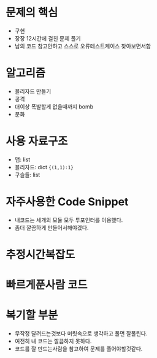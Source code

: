 # 문제의 핵심
- 구현
- 장장 12시간에 걸친 문제 풀기
- 남의 코드 참고안하고 스스로 오류테스트케이스 찾아보면서함
# 알고리즘
- 블리자드 만들기
- 공격
- 더이상 폭발할게 없을때까지 bomb
- 분화
# 사용 자료구조
- 맵: list
- 블리자드: dict
    ```{(1,1):1}```
- 구슬들: list
# 자주사용한 Code Snippet
- 내코드는 세개의 모듈 모두 투포인터를 이용했다.
- 좀더 깔끔하게 만들어서해야겠다.
# 추정시간복잡도
# 빠르게푼사람 코드
# 복기할 부분
- 무작정 달려드는것보다 머릿속으로 생각하고 풀면 잘풀린다.
- 여전히 내 코드는 깔끔하지 못하다. 
- 코드를 잘 만드는사람을 참고하여 문제를 풀어야할것같다.
